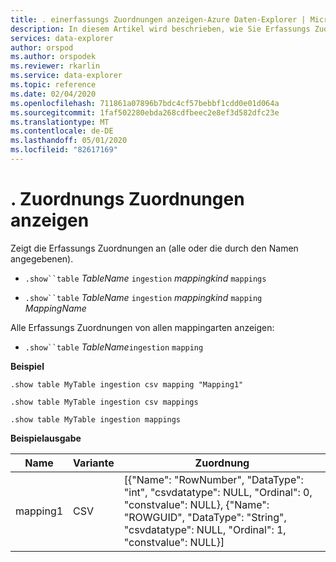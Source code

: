 ```yaml
---
title: . einerfassungs Zuordnungen anzeigen-Azure Daten-Explorer | Microsoft-Dokumentation
description: In diesem Artikel wird beschrieben, wie Sie Erfassungs Zuordnungen in Azure Daten-Explorer anzeigen.
services: data-explorer
author: orspod
ms.author: orspodek
ms.reviewer: rkarlin
ms.service: data-explorer
ms.topic: reference
ms.date: 02/04/2020
ms.openlocfilehash: 711861a07896b7bdc4cf57bebbf1cdd0e01d064a
ms.sourcegitcommit: 1faf502280ebda268cdfbeec2e8ef3d582dfc23e
ms.translationtype: MT
ms.contentlocale: de-DE
ms.lasthandoff: 05/01/2020
ms.locfileid: "82617169"
---
```

# <a name="show-ingestion-mappings"></a>. Zuordnungs Zuordnungen anzeigen

Zeigt die Erfassungs Zuordnungen an (alle oder die durch den Namen angegebenen).

* `.show``table` *TableName* `ingestion` *mappingkind*  `mappings`

* `.show``table` *TableName* `ingestion` *mappingkind* `mapping` *MappingName*   

Alle Erfassungs Zuordnungen von allen mappingarten anzeigen:

* `.show``table` *TableName*`ingestion`  `mapping`
 
**Beispiel** 
 
```kusto
.show table MyTable ingestion csv mapping "Mapping1" 

.show table MyTable ingestion csv mappings 

.show table MyTable ingestion mappings 
```

**Beispielausgabe**

| Name     | Variante | Zuordnung     |
|----------|------|-------------|
| mapping1 | CSV  | [{"Name": "RowNumber", "DataType": "int", "csvdatatype": NULL, "Ordinal": 0, "constvalue": NULL}, {"Name": "ROWGUID", "DataType": "String", "csvdatatype": NULL, "Ordinal": 1, "constvalue": NULL}] |
